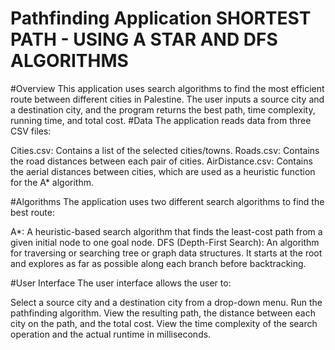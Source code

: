 # Pathfinding Application SHORTEST PATH  - USING A STAR AND DFS ALGORITHMS

#Overview
This application uses search algorithms to find the most efficient route between different cities in Palestine. 
The user inputs a source city and a destination city, and the program returns the best path, time complexity, running time, and total cost.
#Data
The application reads data from three CSV files:

Cities.csv: Contains a list of the selected cities/towns.
Roads.csv: Contains the road distances between each pair of cities.
AirDistance.csv: Contains the aerial distances between cities, which are used as a heuristic function for the A* algorithm.

#Algorithms
The application uses two different search algorithms to find the best route:

A*: A heuristic-based search algorithm that finds the least-cost path from a given initial node to one goal node.
DFS (Depth-First Search): An algorithm for traversing or searching tree or graph data structures. It starts at the root and explores as far as possible along each branch before backtracking.

#User Interface
The user interface allows the user to:

Select a source city and a destination city from a drop-down menu.
Run the pathfinding algorithm.
View the resulting path, the distance between each city on the path, and the total cost.
View the time complexity of the search operation and the actual runtime in milliseconds.

